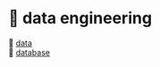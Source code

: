 # :ribbon: data engineering

<span>:gem: <a href="./data%20engineering/data.md">data</a></span><br>
<span>:gem: <a href="./data%20engineering/database.md">database</a></span><br>

<!-- :gem: [programming language](./data%20engineering/programming%20language.md) <br> -->
